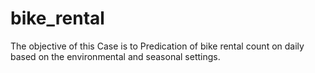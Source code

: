 # bike_rental
The objective of this Case is to Predication of bike rental count on daily based on the environmental and seasonal settings.
